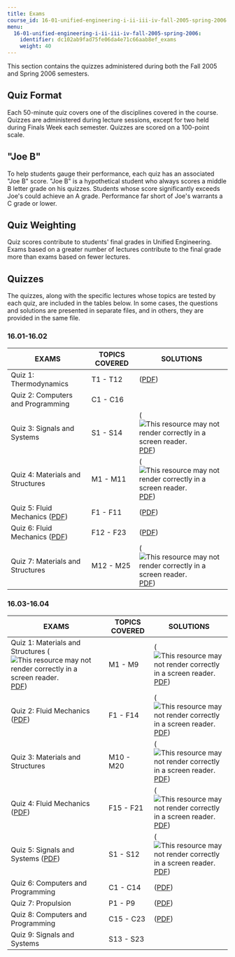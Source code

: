 ```yaml
---
title: Exams
course_id: 16-01-unified-engineering-i-ii-iii-iv-fall-2005-spring-2006
menu:
  16-01-unified-engineering-i-ii-iii-iv-fall-2005-spring-2006:
    identifier: dc102ab9fad75fe06da4e71c66aab8ef_exams
    weight: 40
---
```

This section contains the quizzes administered during both the Fall 2005 and Spring 2006 semesters.

Quiz Format
-----------

Each 50-minute quiz covers one of the disciplines covered in the course. Quizzes are administered during lecture sessions, except for two held during Finals Week each semester. Quizzes are scored on a 100-point scale.

"Joe B"
-------

To help students gauge their performance, each quiz has an associated "Joe B" score. "Joe B" is a hypothetical student who always scores a middle B letter grade on his quizzes. Students whose score significantly exceeds Joe's could achieve an A grade. Performance far short of Joe's warrants a C grade or lower.

Quiz Weighting
--------------

Quiz scores contribute to students' final grades in Unified Engineering. Exams based on a greater number of lectures contribute to the final grade more than exams based on fewer lectures.

Quizzes
-------

The quizzes, along with the specific lectures whose topics are tested by each quiz, are included in the tables below. In some cases, the questions and solutions are presented in separate files, and in others, they are provided in the same file.

### 16.01-16.02

| EXAMS | TOPICS COVERED | SOLUTIONS |
| --- | --- | --- |
| Quiz 1: Thermodynamics | T1 - T12 | ([PDF](https://open-learning-course-data.s3.amazonaws.com/16-01-unified-engineering-i-ii-iii-iv-fall-2005-spring-2006/b552d41bcb16b702f41141fd71b0f50d_thermo2003quizsol.pdf)) |
| Quiz 2: Computers and Programming | C1 - C16 |   |
| Quiz 3: Signals and Systems | S1 - S14 | (![This resource may not render correctly in a screen reader.](/images/inacessible.gif)[PDF](https://open-learning-course-data.s3.amazonaws.com/16-01-unified-engineering-i-ii-iii-iv-fall-2005-spring-2006/39ee0f81e6386af9331a317f406440d2_fall_2003_q3s_sol.pdf)) |
| Quiz 4: Materials and Structures | M1 - M11 | (![This resource may not render correctly in a screen reader.](/images/inacessible.gif)[PDF](https://open-learning-course-data.s3.amazonaws.com/16-01-unified-engineering-i-ii-iii-iv-fall-2005-spring-2006/c4ae163c63b39fc709b5e8d91ece0c5f_fall_2003_q4m_sol.pdf)) |
| Quiz 5: Fluid Mechanics ([PDF](https://open-learning-course-data.s3.amazonaws.com/16-01-unified-engineering-i-ii-iii-iv-fall-2005-spring-2006/405c75ed96e04e6872a022c79d5085a2_fall_2003_quiz_5f.pdf)) | F1 - F11 | ([PDF](https://open-learning-course-data.s3.amazonaws.com/16-01-unified-engineering-i-ii-iii-iv-fall-2005-spring-2006/6732285cbd2a40117b671edff6362fb5_fall_2003_q5f_sol.pdf)) |
| Quiz 6: Fluid Mechanics ([PDF](https://open-learning-course-data.s3.amazonaws.com/16-01-unified-engineering-i-ii-iii-iv-fall-2005-spring-2006/91d3251125985a4553b6bab6774a48a5_fall_2003_q6f.pdf)) | F12 - F23 | ([PDF](https://open-learning-course-data.s3.amazonaws.com/16-01-unified-engineering-i-ii-iii-iv-fall-2005-spring-2006/7f4664102caf399ea920e48b4712444b_fall_2003_q6f_sol.pdf)) |
| Quiz 7: Materials and Structures | M12 - M25 | (![This resource may not render correctly in a screen reader.](/images/inacessible.gif)[PDF](https://open-learning-course-data.s3.amazonaws.com/16-01-unified-engineering-i-ii-iii-iv-fall-2005-spring-2006/006447eeb5c5290bcdc99cb62adcc376_fall_2003_q7m_sol.pdf)) 

### 16.03-16.04

| EXAMS | TOPICS COVERED | SOLUTIONS |
| --- | --- | --- |
| Quiz 1: Materials and Structures (![This resource may not render correctly in a screen reader.](/images/inacessible.gif)[PDF](https://open-learning-course-data.s3.amazonaws.com/16-01-unified-engineering-i-ii-iii-iv-fall-2005-spring-2006/4861617b9311dc7ba3cec6de915e4bb9_q1m.pdf)) | M1 - M9 | (![This resource may not render correctly in a screen reader.](/images/inacessible.gif)[PDF](https://open-learning-course-data.s3.amazonaws.com/16-01-unified-engineering-i-ii-iii-iv-fall-2005-spring-2006/39c9ad4e63ab50bd5facd66240fff4a9_q1m_sol.pdf)) |
| Quiz 2: Fluid Mechanics ([PDF](https://open-learning-course-data.s3.amazonaws.com/16-01-unified-engineering-i-ii-iii-iv-fall-2005-spring-2006/97b7295e75b93c3fa5b56b10006bb8b3_q2f.pdf)) | F1 - F14 | (![This resource may not render correctly in a screen reader.](/images/inacessible.gif)[PDF](https://open-learning-course-data.s3.amazonaws.com/16-01-unified-engineering-i-ii-iii-iv-fall-2005-spring-2006/1d29a0d50e5f1bf5d5b859f201373e72_q2f_sol.pdf)) |
| Quiz 3: Materials and Structures | M10 - M20 | (![This resource may not render correctly in a screen reader.](/images/inacessible.gif)[PDF](https://open-learning-course-data.s3.amazonaws.com/16-01-unified-engineering-i-ii-iii-iv-fall-2005-spring-2006/c78ef7a7e1d4326279831182deecd1b8_q3m_sol.pdf)) |
| Quiz 4: Fluid Mechanics ([PDF](https://open-learning-course-data.s3.amazonaws.com/16-01-unified-engineering-i-ii-iii-iv-fall-2005-spring-2006/36ffb58462b875b2f2323dad758b6dd8_q4f.pdf)) | F15 - F21 | (![This resource may not render correctly in a screen reader.](/images/inacessible.gif)[PDF](https://open-learning-course-data.s3.amazonaws.com/16-01-unified-engineering-i-ii-iii-iv-fall-2005-spring-2006/f9fc10d8466750c622436ed27ada3e78_q4f_sol.pdf)) |
| Quiz 5: Signals and Systems ([PDF](https://open-learning-course-data.s3.amazonaws.com/16-01-unified-engineering-i-ii-iii-iv-fall-2005-spring-2006/99fddaf30e81f495e8443e7235f14056_q5s.pdf)) | S1 - S12 | (![This resource may not render correctly in a screen reader.](/images/inacessible.gif)[PDF](https://open-learning-course-data.s3.amazonaws.com/16-01-unified-engineering-i-ii-iii-iv-fall-2005-spring-2006/c4db13fd9e3cbdbc91f09186e60ad838_q5s_sol.pdf)) |
| Quiz 6: Computers and Programming | C1 - C14 | ([PDF](https://open-learning-course-data.s3.amazonaws.com/16-01-unified-engineering-i-ii-iii-iv-fall-2005-spring-2006/7479d1ce5945e5fcda3cc9470faff91c_Q6C_sol.pdf)) |
| Quiz 7: Propulsion | P1 - P9 | ([PDF](https://open-learning-course-data.s3.amazonaws.com/16-01-unified-engineering-i-ii-iii-iv-fall-2005-spring-2006/2c8c3093c9aa2d158e3b6c97c1a548c2_q7p_sol.pdf)) |
| Quiz 8: Computers and Programming | C15 - C23 | ([PDF](https://open-learning-course-data.s3.amazonaws.com/16-01-unified-engineering-i-ii-iii-iv-fall-2005-spring-2006/0ab75a817ac8715ac7aa59469dbedad8_Q8C_sol.pdf)) |
| Quiz 9: Signals and Systems | S13 - S23 |